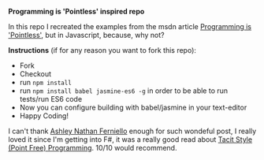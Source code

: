 **Programming is 'Pointless' inspired repo**

In this repo I recreated the examples from the msdn article [Programming is 'Pointless'](http://blogs.msdn.com/b/ashleyf/archive/2011/04/21/programming-is-pointless.aspx), but in Javascript, because, why not?

**Instructions** (if for any reason you want to fork this repo):
* Fork
* Checkout
* run `npm install`
* run `npm install babel jasmine-es6 -g` in order to be able to run tests/run ES6 code
* Now you can configure building with babel/jasmine in your text-editor
* Happy Coding!

I can't thank [Ashley Nathan Ferniello](https://social.msdn.microsoft.com/profile/ashley%20nathan%20feniello/) enough for such wondeful post, I really loved it since I'm getting into F#, it was a really good read about [Tacit Style (Point Free) Programming](https://en.wikipedia.org/wiki/Tacit_programming). 10/10 would recommend.